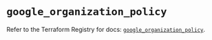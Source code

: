 # `google_organization_policy`

Refer to the Terraform Registry for docs: [`google_organization_policy`](https://registry.terraform.io/providers/hashicorp/google-beta/6.11.2/docs/resources/google_organization_policy).
